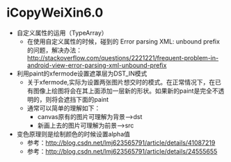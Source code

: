 iCopyWeiXin6.0
=============

* 自定义属性的运用（TypeArray）
  * 在使用自定义属性的时候，碰到的 Error parsing XML: unbound prefix的问题，解决办法：http://stackoverflow.com/questions/2221221/frequent-problem-in-android-view-error-parsing-xml-unbound-prefix
* 利用paint的xfermode设置遮罩层为DST_IN模式
  * 关于xfermode,实际为设置两张图片想交时的模式。在正常情况下，在已有图像上绘图将会在其上面添加一层新的形状。如果新的paint是完全不透明的，则将会遮挡下面的paint
  * 通常可以简单的理解如下：
    * canvas原有的图片可理解为背景-->dst
    * 新画上去的图片可理解为前景-->src
* 变色原理则是绘制颜色的时候设置alpha值
  * 参考：http://blog.csdn.net/lmj623565791/article/details/41087219
  * 参考：http://blog.csdn.net/lmj623565791/article/details/24555655
